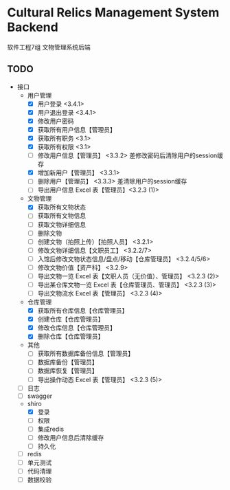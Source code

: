# Cultural Relics Management System Backend

软件工程7组 文物管理系统后端

## TODO

- 接口
  - 用户管理
    - [X] 用户登录 <3.4.1>
    - [X] 用户退出登录 <3.4.1>
    - [x] 修改用户密码
    - [X] 获取所有用户信息【管理员】
    - [X] 获取所有职务 <3.1>
    - [X] 获取所有权限 <3.1>
    - [ ] 修改用户信息【管理员】 <3.3.2> 差修改密码后清除用户的session缓存
    - [X] 增加新用户【管理员】 <3.3.1>
    - [ ] 删除用户【管理员】 <3.3.3> 差清除用户的session缓存
    - [ ] 导出用户信息 Excel 表【管理员】<3.2.3 (1)>
  - 文物管理
    - [X] 获取所有文物状态
    - [ ] 获取所有文物信息
    - [ ] 获取文物详细信息
    - [ ] 删除文物
    - [ ] 创建文物（拍照上传）【拍照人员】 <3.2.1>
    - [ ] 修改文物详细信息【文职员工】 <3.2.2/7>
    - [ ] 入馆后修改文物状态信息/盘点/移动【仓库管理员】 <3.2.4/5/6>
    - [ ] 修改文物价值【资产科】 <3.2.9>
    - [ ] 导出文物一览 Excel 表【文职人员（无价值）、管理员】 <3.2.3 (2)>
    - [ ] 导出某仓库文物一览 Excel 表【仓库管理员、管理员】 <3.2.3 (3)>
    - [ ] 导出文物流水 Excel 表【管理员】 <3.2.3 (4)>
  - 仓库管理
    - [x] 获取所有仓库信息【仓库管理员】
    - [X] 创建仓库【仓库管理员】
    - [X] 修改仓库信息【仓库管理员】
    - [X] 删除仓库【仓库管理员】
  - 其他
    - [ ] 获取所有数据库备份信息【管理员】
    - [ ] 数据库备份【管理员】
    - [ ] 数据库恢复【管理员】
    - [ ] 导出操作动态 Excel 表【管理员】 <3.2.3 (5)>
  - [ ] 日志
  - [ ] swagger
  - shiro
    - [X] 登录
    - [ ] 权限
    - [ ] 集成redis
    - [ ] 修改用户信息后清除缓存
    - [ ] 持久化
  - [ ] redis
  - [ ] 单元测试
  - [ ] 代码清理
  - [ ] 数据校验
